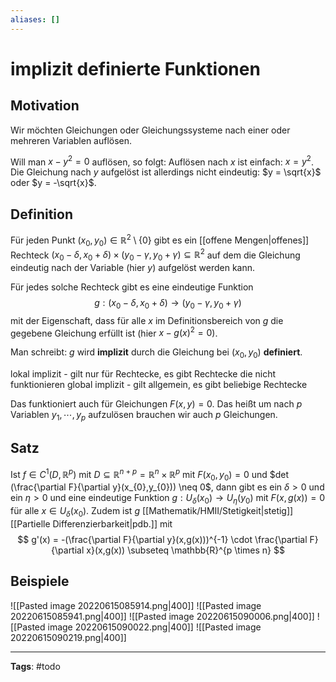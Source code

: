 ```yaml
---
aliases: []
---
```


# implizit definierte Funktionen
## Motivation
Wir möchten Gleichungen oder Gleichungssysteme nach einer oder mehreren Variablen auflösen.

Will man $x-y^{2}=0$ auflösen, so folgt:
Auflösen nach $x$ ist einfach: $x = y^{2}$.
Die Gleichung nach $y$ aufgelöst ist allerdings nicht eindeutig: $y = \sqrt{x}$ oder $y = -\sqrt{x}$.

## Definition
Für jeden Punkt $(x_{0},y_{0}) \in \mathbb{R}^{2} \setminus \{0\}$ gibt es ein [[offene Mengen|offenes]] Rechteck $(x_0-\delta,x_0+\delta) \times (y_{0}-\gamma, y_{0}+\gamma) \subseteq \mathbb{R}^{2}$ auf dem die Gleichung eindeutig nach der Variable (hier $y$) aufgelöst werden kann.

Für jedes solche Rechteck gibt es eine eindeutige Funktion
$$
g: (x_{0}-\delta,x_{0}+\delta) \to (y_{0}-\gamma, y_{0}+\gamma)
$$
mit der Eigenschaft, dass für alle $x$ im Definitionsbereich von $g$ die gegebene Gleichung erfüllt ist (hier $x-g(x)^{2}=0$).

Man schreibt: $g$ wird **implizit** durch die Gleichung bei $(x_{0}, y_{0})$ **definiert**.


lokal implizit - gilt nur für Rechtecke, es gibt Rechtecke die nicht funktionieren
global implizit - gilt allgemein, es gibt beliebige Rechtecke




Das funktioniert auch für Gleichungen $F(x,y)=0$. Das heißt um nach $p$ Variablen $y_{1}, \cdots, y_{p}$ aufzulösen brauchen wir auch $p$ Gleichungen.

## Satz
Ist $f \in C^{1}(D, \mathbb{R}^p)$ mit $D \subseteq \mathbb{R}^{n+p} = \mathbb{R}^{n} \times \mathbb{R}^{p}$ mit $F(x_{0},y_{0})=0$ und $det (\frac{\partial F}{\partial y}(x_{0},y_{0})) \neq 0$, dann gibt es ein $\delta > 0$ und ein $\eta > 0$ und eine eindeutige Funktion $g: U_{\delta}(x_{0}) \to U_{\eta}(y_{0})$ mit $F(x,g(x))=0$ für alle $x \in U_{\delta}(x_{0})$.  Zudem ist $g$ [[Mathematik/HMII/Stetigkeit|stetig]] [[Partielle Differenzierbarkeit|pdb.]] mit
$$
g'(x) = -(\frac{\partial F}{\partial y}(x,g(x)))^{-1} \cdot \frac{\partial F}{\partial x}(x,g(x)) \subseteq \mathbb{R}^{p \times n}
$$

## Beispiele
![[Pasted image 20220615085914.png|400]]
![[Pasted image 20220615085941.png|400]]
![[Pasted image 20220615090006.png|400]]
![[Pasted image 20220615090022.png|400]]
![[Pasted image 20220615090219.png|400]]

---
**Tags**: #todo 
